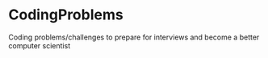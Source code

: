 # CodingProblems
Coding problems/challenges to prepare for interviews and become a better computer scientist 
